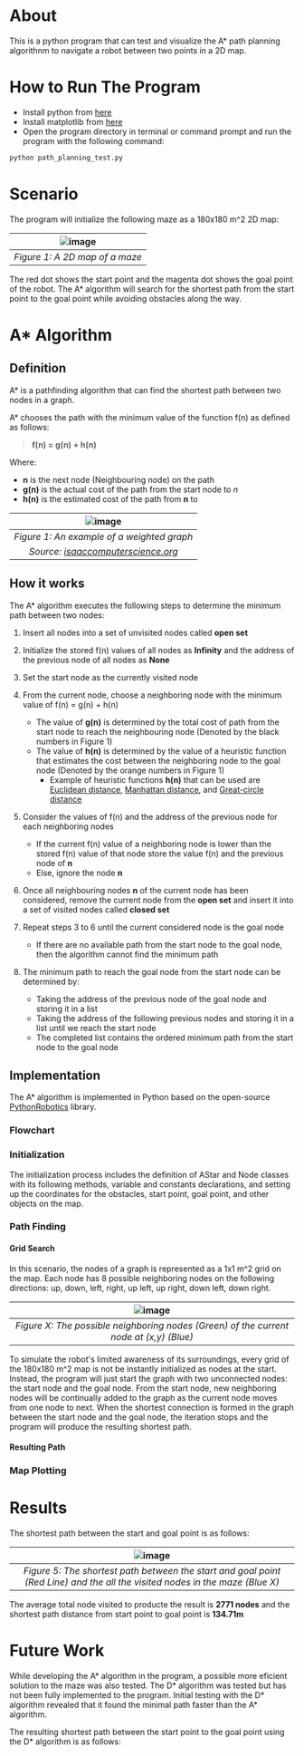 # About

This is a python program that can test and visualize the A* path planning algorithnm to navigate a robot between two points in a 2D map.

# How to Run The Program
* Install python from [here](https://www.python.org/downloads/)
* Install matplotlib from [here](https://matplotlib.org/stable/users/installing.html)
* Open the program directory in terminal or command prompt and run the program with the following command:
```bash
python path_planning_test.py
```

# Scenario

The program will initialize the following maze as a 180x180 m^2 2D map:

| ![image](https://user-images.githubusercontent.com/72083779/118756724-c0402800-b895-11eb-85b3-66b815376a2c.png) |
|:--:| 
|*Figure 1: A 2D map of a maze*|

The red dot shows the start point and the magenta dot shows the goal point of the robot. The A* algorithm will search for the shortest path from the start point to the goal point while avoiding obstacles along the way.

# A* Algorithm
## Definition
A* is a pathfinding algorithm that can find the shortest path between two nodes in a graph. 

A* chooses the path with the minimum value of the function f(n) as defined as follows:

> **f(n) = g(n) + h(n)**

Where:
* **n** is the next node (Neighbouring node) on the path
* **g(n)** is the actual cost of the path from the start node to *n*
* **h(n)** is the estimated cost of the path from **n** to 

| ![image](https://user-images.githubusercontent.com/72083779/118751071-e1e7e200-b88a-11eb-84d7-9824e27d575f.png) |
|:--:| 
|*Figure 1: An example of a weighted graph*| 
|*Source: [isaaccomputerscience.org](https://isaaccomputerscience.org/concepts/dsa_search_a_star)*|
  
## How it works
The A* algorithm executes the following steps to determine the minimum path between two nodes:

1. Insert all nodes into a set of unvisited nodes called **open set**

2. Initialize the stored f(n) values of all nodes as **Infinity** and the address of the previous node of all nodes as **None**

3. Set the start node as the currently visited node

4. From the current node, choose a neighboring node with the minimum value of f(n) = g(n) + h(n)
    * The value of **g(n)** is determined by the total cost of path from the start node to reach the neighbouring node (Denoted by the black numbers in Figure 1)  
    * The value of **h(n)** is determined by the value of a heuristic function that estimates the cost between the neighboring node to the goal node (Denoted by the orange numbers in Figure 1)
        * Example of heuristic functions **h(n)** that can be used are [Euclidean distance](https://en.wikipedia.org/wiki/Great-circle_distance), [Manhattan distance](https://en.wikipedia.org/wiki/Taxicab_geometry), and [Great-circle distance](https://en.wikipedia.org/wiki/Great-circle_distance)

5. Consider the values of f(n) and the address of the previous node for each neighboring nodes
    * If the current f(n) value of a neighboring node is lower than the stored f(n) value of that node store the value f(n) and the previous node of **n**
    * Else, ignore the node **n**

6. Once all neighbouring nodes **n** of the current node has been considered, remove the current node from the **open set** and insert it into a set of visited nodes called **closed set**

7. Repeat steps 3 to 6 until the current considered node is the goal node
    * If there are no available path from the start node to the goal node, then the algorithm cannot find the minimum path

8. The minimum path to reach the goal node from the start node can be determined by:
    * Taking the address of the previous node of the goal node and storing it in a list
    * Taking the address of the following previous nodes and storing it in a list until we reach the start node
    * The completed list contains the ordered minimum path from the start node to the goal node

## Implementation

The A* algorithm is implemented in Python based on the open-source [PythonRobotics](https://github.com/AtsushiSakai/PythonRobotics) library.

### Flowchart

### Initialization

The initialization process includes the definition of AStar and Node classes with its following methods, variable and constants declarations, and setting up the coordinates for the obstacles, start point, goal point, and other objects on the map.

### Path Finding

#### Grid Search

In this scenario, the nodes of a graph is represented as a 1x1 m^2 grid on the map. Each node has 8 possible neighboring nodes on the following directions: up, down, left, right, up left, up right, down left, down right.

| ![image](https://user-images.githubusercontent.com/72083779/118759625-912cb500-b89b-11eb-8626-2eb8639a5e4e.png) |
|:--:| 
|*Figure X: The possible neighboring nodes (Green) of the current node at (x,y) (Blue)*| 

To simulate the robot's limited awareness of its surroundings, every grid of the 180x180 m^2 map is not be instantly initialized as nodes at the start. Instead, the program will just start the graph with two unconnected nodes: the start node and the goal node. From the start node, new neighboring nodes will be continually added to the graph as the current node moves from one node to next. When the shortest connection is formed in the graph between the start node and the goal node, the iteration stops and the program will produce the resulting shortest path.  

#### Resulting Path



### Map Plotting


# Results

The shortest path between the start and goal point is as follows:


| ![image](https://user-images.githubusercontent.com/72083779/118760418-f92fcb00-b89c-11eb-8579-fc00705c9542.png) |
|:--:| 
|*Figure 5: The shortest path between the start and goal point (Red Line) and the all the visited nodes in the maze (Blue X)*| 

The average total node visited to producte the result is **2771 nodes** and the shortest path distance from start point to goal point is **134.71m**


# Future Work

While developing the A* algorithm in the program, a possible more eficient solution to the maze was also tested. The D* algorithm was tested but has not been fully implemented to the program. Initial testing with the D* algorithm revealed that it found the minimal path faster than the A* algorithm. 

The resulting shortest path between the start point to the goal point using the D* algorithm is as follows:



